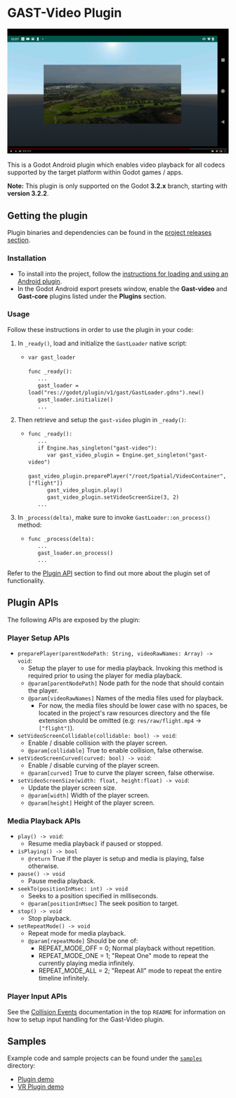 # GAST-Video Plugin

[![mp4 video playback in Godot on an Android device](samples/contents/raw/flight_screenshot.png?raw=true)](https://drive.google.com/file/d/1EivylJMbkO9GymIkv8D25vOIxNevDT2C/view?usp=sharing "mp4 video playback in Godot on an Android device")

This is a Godot Android plugin which enables video playback for all codecs supported by the target platform within Godot games / apps.

**Note:** This plugin is only supported on the Godot **3.2.x** branch, starting with **version 3.2.2**.

## Getting the plugin

Plugin binaries and dependencies can be found in the [project releases section]().

### Installation

- To install into the project, follow the [instructions for loading and using an Android plugin](https://docs.godotengine.org/en/stable/tutorials/plugins/android/android_plugin.html#loading-and-using-an-android-plugin).
- In the Godot Android export presets window, enable the **Gast-video** and **Gast-core** plugins listed under the **Plugins** section.

### Usage

Follow these instructions in order to use the plugin in your code:

1. In `_ready()`, load and initialize the `GastLoader` native script:
   - ```
     var gast_loader

     func _ready():
        ...
        gast_loader = load("res://godot/plugin/v1/gast/GastLoader.gdns").new()
        gast_loader.initialize()
        ...
     ```
2. Then retrieve and setup the `gast-video` plugin in `_ready()`:
   - ```
     func _ready():
        ...
        if Engine.has_singleton("gast-video"):
           var gast_video_plugin = Engine.get_singleton("gast-video")
           gast_video_plugin.preparePlayer("/root/Spatial/VideoContainer", ["flight"])
           gast_video_plugin.play()
           gast_video_plugin.setVideoScreenSize(3, 2)
        ...
     ```
3. In `_process(delta)`, make sure to invoke `GastLoader::on_process()` method:
   - ```
     func _process(delta):
        ...
        gast_loader.on_process()
        ...
     ```

Refer to the [Plugin API](#plugin-apis) section to find out more about the plugin set of functionality.

## Plugin APIs

The following APIs are exposed by the plugin:

### Player Setup APIs
- `preparePlayer(parentNodePath: String, videoRawNames: Array) -> void`:
  - Setup the player to use for media playback. Invoking this method is required prior to using the player for media playback.
  - `@param[parentNodePath]` Node path for the node that should contain the player.
  - `@param[videoRawNames]` Names of the media files used for playback.
    - For now, the media files should be lower case with no spaces, be located in the project's
    raw resources directory and the file extension should be omitted (e.g: `res/raw/flight.mp4` -> `["flight"]`).
- `setVideoScreenCollidable(collidable: bool) -> void`:
  - Enable / disable collision with the player screen.
  - `@param[collidable]` True to enable collision, false otherwise.
- `setVideoScreenCurved(curved: bool) -> void`:
  - Enable / disable curving of the player screen.
  - `@param[curved]` True to curve the player screen, false otherwise.
- `setVideoScreenSize(width: float, height:float) -> void`:
  - Update the player screen size.
  - `@param[width]` Width of the player screen.
  - `@param[height]` Height of the player screen.

### Media Playback APIs
- `play() -> void`:
  - Resume media playback if paused or stopped.
- `isPlaying() -> bool`
  - `@return` True if the player is setup and media is playing, false otherwise.
- `pause() -> void`
  - Pause media playback.
- `seekTo(positionInMsec: int) -> void`
  - Seeks to a position specified in milliseconds.
  - `@param[positionInMsec]` The seek position to target.
- `stop() -> void`
  - Stop playback.
- `setRepeatMode() -> void`
  - Repeat mode for media playback.
  - `@param[repeatMode]` Should be one of:
    - REPEAT_MODE_OFF = 0; Normal playback without repetition.
    - REPEAT_MODE_ONE = 1; "Repeat One" mode to repeat the currently playing media infinitely.
    - REPEAT_MODE_ALL = 2; "Repeat All" mode to repeat the entire timeline infinitely.

### Player Input APIs

See the [Collision Events](../README.md#collision-events) documentation in the top `README` for
information on how to setup input handling for the Gast-Video plugin.

## Samples

Example code and sample projects can be found under the [`samples`](samples) directory:

- [Plugin demo](samples/video_demo)
- [VR Plugin demo](samples/video_demo_vr)
